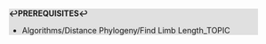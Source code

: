 <div style="margin:2em; background-color: #e0e0e0;">

<strong>↩PREREQUISITES↩</strong>

 * Algorithms/Distance Phylogeny/Find Limb Length_TOPIC

</div>

